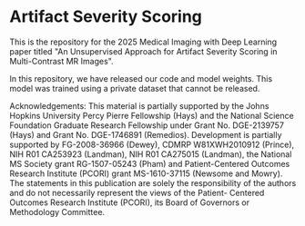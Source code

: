 # Artifact Severity Scoring
This is the repository for the 2025 Medical Imaging with Deep Learning paper titled "An Unsupervised Approach for Artifact Severity Scoring in Multi-Contrast MR Images".

In this repository, we have released our code and model weights. This model was trained using a private dataset that cannot be released.

Acknowledgements: This material is partially supported by the Johns Hopkins University Percy Pierre Fellowship (Hays) and the National Science Foundation Graduate Research Fellowship under Grant No. DGE-2139757 (Hays) and Grant No. DGE-1746891 (Remedios). Development is partially supported by FG-2008-36966 (Dewey), CDMRP W81XWH2010912 (Prince), NIH R01 CA253923 (Landman), NIH R01 CA275015 (Landman), the National MS Society grant RG-1507-05243 (Pham) and Patient-Centered Outcomes Research Institute (PCORI) grant MS-1610-37115 (Newsome and Mowry). The statements in this publication are solely the responsibility of the authors and do not necessarily represent the views of the Patient- Centered Outcomes Research Institute (PCORI), its Board of Governors or Methodology Committee.

